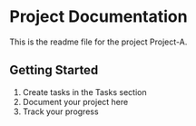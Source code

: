 # Project Documentation 
 
This is the readme file for the project Project-A. 
 
## Getting Started 
 
1. Create tasks in the Tasks section 
2. Document your project here 
3. Track your progress 

